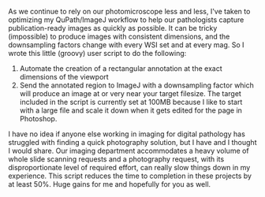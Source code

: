 As we continue to rely on our photomicroscope less and less, I've taken to optimizing my QuPath/ImageJ workflow to help our pathologists capture publication-ready images as quickly as possible. It can be tricky (impossible) to produce images with consistent dimensions, and the downsampling factors change with every WSI set and at every mag. So I wrote this little (groovy) user script to do the following: 

1.	Automate the creation of a rectangular annotation at the exact dimensions of the viewport
2.	Send the annotated region to ImageJ with a downsampling factor which will produce an image at or very near your target filesize. The target included in the script is currently set at 100MB because I like to start with a large file and scale it down when it gets edited for the page in Photoshop.

I have no idea if anyone else working in imaging for digital pathology has struggled with finding a quick photography solution, but I have and I thought I would share. Our imaging department accommodates a heavy volume of whole slide scanning requests and a photography request, with its disproportionate level of required effort, can really slow things down in my experience. This script reduces the time to completion in these projects by at least 50%. Huge gains for me and hopefully for you as well.
